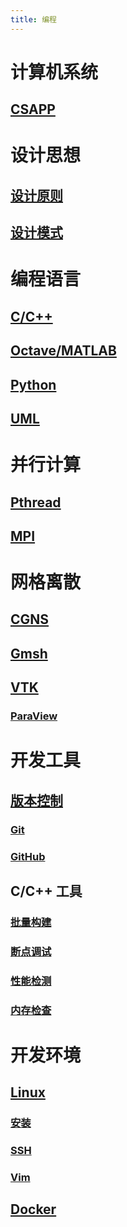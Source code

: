 ```yaml
---
title: 编程
---
```


# 计算机系统
## [CSAPP](./csapp/README.md)

# 设计思想
## [设计原则](./principles/README.md)
## [设计模式](./patterns/README.md)

# 编程语言
## [C/C++](./cpp/README.md)
## [Octave/MATLAB](./octave.md)
## [Python](./python.md)
## [UML](./uml/README.md)

# 并行计算

## [Pthread](./csapp/12_concurrent_programming.md#parallel)
## [MPI](./mpi/README.md)

# 网格离散
## [CGNS](./cgns/README.md)
## [Gmsh](./gmsh/README.md)
## [VTK](./vtk/README.md)
### [ParaView](./vtk/README.md#ParaView)

# 开发工具
## [版本控制](./git.md)
### [Git](./git.md#Git)
### [GitHub](./git.md#GitHub)
## C/C++ 工具
### [批量构建](./cpp/make/README.md)
### [断点调试](./cpp/debug.md)
### [性能检测](./cpp/profile.md)
### [内存检查](./cpp/memory/check.md)

# 开发环境
## [Linux](./linux/README.md)
### [安装](./linux/install/README.md)
### [SSH](./linux/ssh.md)
### [Vim](./linux/vim.md)
## [Docker](./docker/README.md)
